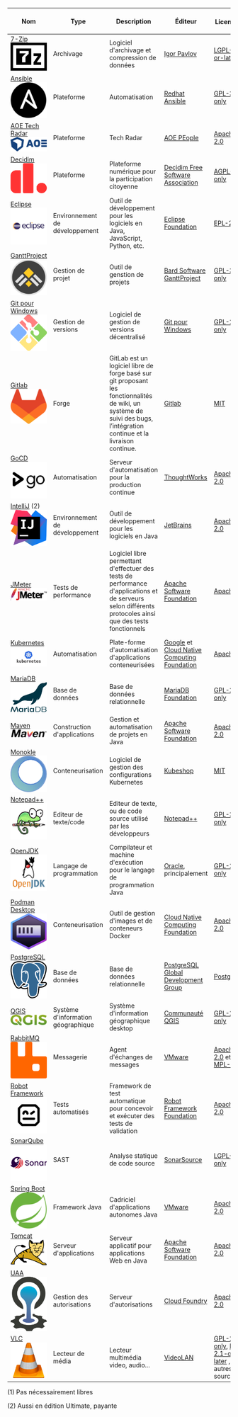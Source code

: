 | Nom                                                                                                         | Type                               | Description                                                                                                                                                              | Éditeur                                                                                | Licence ![](https://spdx.dev/wp-content/uploads/sites/31/2023/08/logo-color.svg)                                                                                                  | Équipes installatrices                                                     | Contributions de l'État | Solutions alternatives (1)        | Langage de programmation                     | Mots-clés                                                       |
|-------------------------------------------------------------------------------------------------------------|------------------------------------|--------------------------------------------------------------------------------------------------------------------------------------------------------------------------|----------------------------------------------------------------------------------------|-----------------------------------------------------------------------------------------------------------------------------------------------------------------------------------|----------------------------------------------------------------------------|:-------------------------------:|-----------------------------------|----------------------------------------------|-----------------------------------------------------------------|
| [7-Zip](https://www.7-zip.org/) ![7-zip logo](./media/7-Zip.png)                                            | Archivage                          | Logiciel d'archivage et compression de données                                                                                                                           | [Igor Pavlov](https://www.7-zip.org/)                                                  | [LGPL-2.1-or-later](https://spdx.org/licenses/LGPL-2.1-or-later.html)                                                                                                             | Toutes                                                                     | -                               | WinZIP, WinRAR...                 | C, C++, Assembleur                           | "archivage" "compression" "zip" "rar"                           |
| [Ansible](https://techradar.aoe.com/) ![Ansible logo](./media/AnsibleLogo.jpg)                              | Plateforme                         | Automatisation                                                                                                                                                           | [Redhat Ansible](https://www.ansible.com/)                                             | [GPL-3.0-only](https://spdx.org/licenses/GPL-3.0-only.html)                                                                                                                          | Infrastructure                                                             | -                               | OpenTofu, Terraform               | Python, JavaScript, Shell, Jinja, Dockerfile | "plateforme" "automatisation"                                   |
| [AOE Tech Radar](https://techradar.aoe.com/) ![AOE logo](./media/AOE.png)                                   | Plateforme                         | Tech Radar                                                                                                                                                               | [AOE PEople](https://www.aoe.com/)                                                     | [Apache-2.0](https://spdx.org/licenses/Apache-2.0.html)                                                                                                                           | Développement                                                              | -                               |                                   | JavaScript, CSS                              | "plateforme" "technology" "radar"                               |
| [Decidim](https://github.com/decidim/) ![Decidim logo](./media/decidim.png)                                 | Plateforme                         | Plateforme numérique pour la participation citoyenne                                                                                                                     | [Decidim Free Software Association](https://decidim.org/)                              | [AGPL-3.0-only](https://spdx.org/licenses/AGPL-3.0-only.html)                                                                                                                     | participer.ge.ch                                                           | -                  | Konveio, CitizenLab               | RUBY                                         | "plateforme" "participation" "citoyen"                          |
| [Eclipse](https://eclipseide.org/) ![eclipse logo](./media/eclipse.png)                                     | Environnement de développement     | Outil de développement pour les logiciels en Java, JavaScript, Python, etc.                                                                                              | [Eclipse Foundation](https://www.eclipse.org/)                                         | [EPL-2.0](https://spdx.org/licenses/EPL-2.0.html)                                                                                                                                 | Développement                                                              | -                       | IntelliJ, VSCode, NetBeans        | Java, C                                      | "ide" "environnement de développement" "java"                   |
| [GanttProject](https://github.com/bardsoftware/ganttproject) ![GanttProject logo](./media/ganttproject.jpg) | Gestion de projet                  | Outil de genstion de projets                                                                                                                                             | [Bard Software GanttProject](https://www.ganttproject.biz/)                            | [GPL-3.0-only](https://spdx.org/licenses/GPL-3.0-only.html)                                                                                                                       | Moyens de développement                                                    | -              | VI, GVIM, Emacs...                | C, C++, Python, HTML                         | "editeur" "texte" "code"                                        |
| [Git pour Windows](https://github.com/git-for-windows/) ![git pour windows logo](./media/gwindows.png)      | Gestion de versions                | Logiciel de gestion de versions décentralisé                                                                                                                             | [Git pour Windows](https://gitforwindows.org/)                                         | [GPL-2.0-only](https://spdx.org/licenses/GPL-2.0-only.html)                                                                                                                       | Métier                                                                     | -                                 | Microsoft Project                 | Java, Kotlin, CSS...                         | "gestion de projet"                                             | 
| [Gitlab](https://www.gitlab.com) ![gitlab logo](./media/gitlab-logo-500.png)                                | Forge                              | GitLab est un logiciel libre de forge basé sur git proposant les fonctionnalités de wiki, un système de suivi des bugs, l’intégration continue et la livraison continue. | [Gitlab](https://www.gitlab.com)                                                       | [MIT](https://spdx.org/licenses/MIT.html)| Développement                                                              | - | Gitea, Harness OS                 | Ruby                                         | "automatisation" "déploiement"                                  |
| [GoCD](https://www.gocd.org) ![GoCD logo](./media/gocd.jpg)                                                 | Automatisation                     | Serveur d'automatisation pour la production continue                                                                                                                     | [ThoughtWorks](https://www.thoughtworks.com)                                           | [Apache-2.0](https://spdx.org/licenses/Apache-2.0.html)                                                                                                                           | Intégration                                                                | -                            | Jenkins X, ArgoCD                 | Java, TypeScript                             | "automatisation" "déploiement" "production"                     |
| [IntelliJ](https://www.jetbrains.com/idea/) (2)  ![intelij logo](./media/intelij.svg)                       | Environnement de développement     | Outil de développement pour les logiciels en Java                                                                                                                        | [JetBrains](https://fr.wikipedia.org/wiki/JetBrains)                                   | [Apache-2.0](https://spdx.org/licenses/Apache-2.0.html)                                                                                                                        | Développement                                                              | -                          | Eclipse, VSCode, NetBeans         | Java                                         | "ide" "environnement de développement" "java"                   |
| [JMeter](https://jmeter.apache.org/) ![jmeter logo](media/apache-jmeter.png)                                | Tests de performance               | Logiciel libre permettant d'effectuer des tests de performance d'applications et de serveurs selon différents protocoles ainsi que des tests fonctionnels                | [Apache Software Foundation](https://www.apache.org/)                                  | [Apache 2.0](https://www.apache.org/licenses/LICENSE-2.0)                     | Infrastructure                                                             | -                                                | Gatling, K6                       | Groovy, Java                                 | "performance" "tests" "charge"                                  |
| [Kubernetes](https://kubernetes.io/) ![kubernetes logo](./media/kubernetes.jpg)                  | Automatisation      | Plate-forme d'automatisation d'applications conteneurisées                                                                                  | [Google](https://google.com) et [Cloud Native Computing Foundation](https://www.cncf.io/)           | [Apache 2.0](https://www.apache.org/licenses/LICENSE-2.0)                                                                                                                       | Infrastructure | -                        | Docker, Rancher | Go                               | "automatisation" "déploiement" "montée en charge" "conteneurs"  |
| [MariaDB](https://mariadb.org/fr) ![mariadb logo](./media/mariadb.svg)                                      | Base de données                    | Base de données relationnelle                                                                                                                                            | [MariaDB Foundation](https://mariadb.org/fr)                                           | [GPL-2.0-only](https://spdx.org/licenses/GPL-2.0-only.html)                                                                                                                       | Bases de données                                                           | -                        | PostgreSQL, Oracle                | C, C++, Perl                                 | "base de données" "relationnel"                                 |
| [Maven](https://mariadb.org/fr) ![maven logo](./media/apache-maven.png)                                     | Construction d'applications        | Gestion et automatisation de projets en Java                                                                                                                             | [Apache Software Foundation](https://fr.wikipedia.org/wiki/Apache_Software_Foundation) | [Apache-2.0](https://spdx.org/licenses/Apache-2.0.html)                                                                                                                       | Développement                                                              | -                        | Ant, Gradle                       | Java                                         | "construction" "dépendances"                                    |
| [Monokle](https://monokle.io/) ![Monokle logo](./media/monokle.png)                                         | Conteneurisation                   | Logiciel de gestion des configurations Kubernetes                                                                                                                        | [Kubeshop](https://kubeshop.io/)                                                       | [MIT](https://spdx.org/licenses/MIT.html)                                                                                                                                         | Intégration                                                                | -                            | Seabird, Kubermetic               | TypeScript                                   | "kubernetes" "configuration"                                    |
| [Notepad++](https://github.com/notepad-plus-plus/)  ![Notepad++ logo](./media/notepad.png)                  | Editeur de texte/code              | Editeur de texte, ou de code source utilisé par les développeurs                                                                                                         | [Notepad++](https://notepad-plus-plus.org/)                                            | [GPL-3.0-only](https://spdx.org/licenses/GPL-3.0-only.html)                                                                                                                       | Moyens de développement                                                    | -                 | VI, GVIM, Emacs...                | C, C++, Python, HTML                         | "editeur" "texte" "code"                                        |
| [OpenJDK](https://openjdk.org/)  ![OpenJDK logo](./media/openjdk.webp)                                      | Langage de programmation           | Compilateur et machine d'exécution pour le langage de programmation Java                                                                                                 | [Oracle](https://www.oracle.com/), principalement                                      | [GPL-2.0-only](https://spdx.org/licenses/GPL-2.0-only.html)                                                                                                                       | Intégration                                                                | -                             | .NET, PHP, node                   | C, C++, Java                                 | "langage" "Java" "jvm" "machine virtuelle"                      |
| [Podman Desktop](https://podman-desktop.io) ![Podman Desktop logo](./media/podman.svg)                      | Conteneurisation                   | Outil de gestion d'images et de conteneurs Docker                                                                                                                        | [Cloud Native Computing Foundation](https://www.cncf.io)                               | [Apache-2.0](https://spdx.org/licenses/Apache-2.0.html)                                                                                                                           | Développement                                                              | -                          | Docker Desktop                    | TypeScript                                   | "conteneur" "image" "docker"                                    |
| [PostgreSQL](https://www.postgresql.org) ![postgreSQL logo](./media/postgresql.svg)                         | Base de données                    | Base de données relationnelle                                                                                                                                            | [PostgreSQL Global Development Group](https://www.postgresql.org/developer/core)       | [PostgreSQL](https://spdx.org/licenses/PostgreSQL.html)                                                                                                                           | Bases de données                                                           | -                        | Oracle, MariaDB                   | C                                            | "base de données" "relationnel"                                 |
| [QGIS](https://qgis.org) ![QGIS logo](./media/qgis.svg)                                                     | Système d'information géographique | Système d'information géographique desktop                                                                                                                               | [Communauté QGIS](https://qgis.org/community/organisation/)                            |  [GPL-2.0-only](https://spdx.org/licenses/GPL-2.0-only.html)                                                                                                                            | Métier                                                                     | [Pull request 60459](https://github.com/qgis/QGIS/pull/60459)| ArcGIS, ESRI                      | C++, Qt, Python                              | "gis"                                                           |
| [RabbitMQ](https://www.rabbitmq.com/)  ![RabbitMQ logo](./media/rabbitmq.svg)                               | Messagerie                         | Agent d'échanges de messages                                                                                                                                             | [VMware](https://www.vmware.com/)                                                      | [Apache-2.0](https://spdx.org/licenses/Apache-2.0.html) et [MPL-2.0](https://spdx.org/licenses/MPL-2.0.html)                                                                      | Moyens de développement, équipes métier                                    | - | REST, Apache ActiveMQ, IBM MQ     | Erlang                                       | "messagerie" "amqp" "asynchrone"                                |
| [Robot Framework](https://robotframework.org/)  ![RobotFramework logo](./media/robotframework.png)          | Tests automatisés                  | Framework de test automatique pour concevoir et exécuter des tests de validation                                                                                         | [Robot Framework Foundation](https://robotframework.org/foundation)                    | [Apache-2.0](https://spdx.org/licenses/Apache-2.0.html)                     | Développement, Infrastructure                                              | - | Cypress, Selenium, Playwright     | RobotFramework, Python                       | "automatisation" "tests" "validation" "acceptation" "end2end"   |
| [SonarQube](https://www.sonarsource.com/products/sonarqube) ![SonarQube logo](./media/sonarqube.png)        | SAST                               | Analyse statique de code source                                                                                                                                          | [SonarSource](https://www.sonarsource.com/)                                            | [LGPL-3.0-only](https://spdx.org/licenses/LGPL-3.0-only.html)                                                                                                                     | Moyens de développement                                                    | -                | Checkmarx                         | Java                                         | "analyse statique" "qualité" "sécurité"                         |
| [Spring Boot](https://spring.io/projects/spring-boot) ![Spring Boot logo](./media/spring-boot.svg)          | Framework Java                     | Cadriciel d'applications autonomes Java                                                                                                                                  | [VMware](https://www.vmware.com/)                                                      | [Apache-2.0](https://spdx.org/licenses/Apache-2.0.html) | Développement                                                              | - | Quarkus, NodeJS                   | Java                                         | "framework" "java" "injection de dépendances"                   |
| [Tomcat](https://tomcat.apache.org) ![tomcat logo](./media/apache-tomcat.svg)                               | Serveur d'applications             | Serveur applicatif pour applications Web en Java                                                                                                                         | [Apache Software Foundation](https://www.apache.org)                                   | [Apache-2.0](https://spdx.org/licenses/Apache-2.0.html)                                                                                                                           | Intégration                                                                | -                            | JBoss, Spring Boot                | Java                                         | "serveur d'applications" "java"                                 |
| [UAA](https://github.com/cloudfoundry/uaa)  ![CloudFoundry logo](./media/cloudfoundry.png)                  | Gestion des autorisations          | Serveur d'autorisations                                                                                                                                                  | [Cloud Foundry](https://www.cloudfoundry.org/)                                         | [Apache-2.0](https://spdx.org/licenses/Apache-2.0.html)                                                                                                                           | Moyens de développement, équipes métier                                    | - |                                   | Java                                         | "sécurité" "oauth"                                              |
| [VLC](https://www.videolan.org/) ![vlc logo](./media/vlc.png)                                               | Lecteur de média                   | Lecteur multimédia video, audio...                                                                                                                                       | [VideoLAN](https://www.videolan.org/)                                                  | [GPL-2.0-only](https://spdx.org/licenses/GPL-2.0-only.html), [LGPL-2.1-or-later](https://spdx.org/licenses/LGPL-2.1-or-later.html) , et autres open source                        | Poste de travail                                                           | -                       |                                   | C, C++, Obj-C, Asm, Rust                     | "media" "video" "audio" "lecteur"                               |

(1) Pas nécessairement libres

(2) Aussi en édition Ultimate, payante
